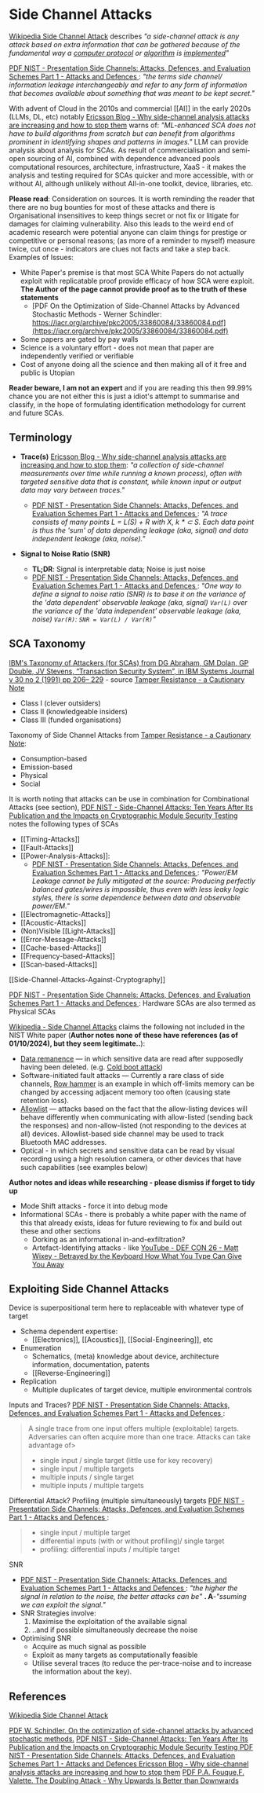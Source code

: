 # Side Channel Attacks

[Wikipedia Side Channel Attack](https://en.wikipedia.org/wiki/Side_channel_attack) describes *"a side-channel attack is any attack based on extra information that can be gathered because of the fundamental way a [computer protocol](https://en.wikipedia.org/wiki/Computer_protocol "Computer protocol") or [algorithm](https://en.wikipedia.org/wiki/Algorithm "Algorithm") is [implemented](https://en.wikipedia.org/wiki/Implementation#Computer_science "Implementation")"*

[PDF NIST - Presentation Side Channels: Attacks, Defences, and Evaluation Schemes Part 1 - Attacks and Defences ](https://csrc.nist.gov/csrc/media/Presentations/2021/crypto-club-2021-side-channels-1/images-media/crclub-2021-side-channels-1.pdf): *"the terms side channel/ information leakage interchangeably and refer to any form of information that becomes available about something that was
meant to be kept secret."*

With advent of Cloud in the 2010s and commercial [[AI]] in the early 2020s (LLMs, DL, etc) notably [Ericsson Blog - Why side-channel analysis attacks are increasing and how to stop them](https://www.ericsson.com/en/blog/2023/4/side-channel-analysis) warns of: *"ML-enhanced SCA does not have to build algorithms from scratch but can benefit from algorithms prominent in identifying shapes and patterns in images."* LLM can provide analysis about analysis for SCAs. As result of commercialisation and semi-open sourcing of AI, combined with dependence advanced pools computational resources, architecture, infrastructure, XaaS - it makes the analysis and testing required for SCAs quicker and more accessible, with or without AI, although unlikely without All-in-one toolkit, device, libraries, etc.

**Please read**:
Consideration on sources. It is worth reminding the reader that there are no bug bounties for most of these attacks and there is Organisational insensitives to keep things secret or not fix or litigate for damages for claiming vulnerability. Also this leads to the weird end of academic research were potential anyone can claim things for prestige or competitive or personal reasons; (as more of a reminder to myself) measure twice, cut once - indicators are clues not facts and take a step back. Examples of Issues:
- White Paper's premise is that most SCA White Papers do not actually exploit with replicatable proof provide efficacy of how SCA were exploit. **The Author of the page cannot provide proof as to the truth of these statements**
	- [PDF On the Optimization of Side-Channel Attacks by Advanced Stochastic Methods - Werner Schindler: https://iacr.org/archive/pkc2005/33860084/33860084.pdf](https://iacr.org/archive/pkc2005/33860084/33860084.pdf) 
- Some papers are gated by pay walls
- Science is a voluntary effort - does not mean that paper are independently verified or verifiable
- Cost of anyone doing all the science and then making all of it free and public is Utopian

**Reader beware, I am not an expert** and if you are reading this then 99.99% chance you are not either this is just a idiot's attempt to summarise and classify, in the hope of formulating identification methodology for current and future SCAs.

## Terminology 

- **Trace(s)** [Ericsson Blog - Why side-channel analysis attacks are increasing and how to stop them](https://www.ericsson.com/en/blog/2023/4/side-channel-analysis): *"a collection of side-channel measurements over time while running a known process), often with targeted sensitive data that is constant, while known input or output data may vary between traces."*
	- [PDF NIST - Presentation Side Channels: Attacks, Defences, and Evaluation Schemes Part 1 - Attacks and Defences ](https://csrc.nist.gov/csrc/media/Presentations/2021/crypto-club-2021-side-channels-1/images-media/crclub-2021-side-channels-1.pdf): *"A trace consists of many points L = L(S) + R with X, k \* ⊂ S. Each data point is thus the 'sum' of data depending leakage (aka, signal) and data independent leakage (aka, noise)."*

- **Signal to Noise Ratio (SNR)**
	- **TL;DR**: Signal is interpretable data; Noise is just noise
	- [PDF NIST - Presentation Side Channels: Attacks, Defences, and Evaluation Schemes Part 1 - Attacks and Defences ](https://csrc.nist.gov/csrc/media/Presentations/2021/crypto-club-2021-side-channels-1/images-media/crclub-2021-side-channels-1.pdf): *"One way to define a signal to noise ratio (SNR) is to base it on the variance of the 'data dependent' observable leakage (aka, signal) `Var(L)` over the variance of the 'data independent' observable leakage (aka, noise) `Var(R)`: `SNR = Var(L) / Var(R)`"*

## SCA Taxonomy 

[IBM's Taxonomy of Attackers (for SCAs) from  DG Abraham, GM Dolan, GP Double, JV Stevens, “Transaction Security System”, in IBM Systems Journal v 30 no 2 (1991) pp 206– 229](nolink) - source [Tamper Resistance - a Cautionary Note](https://www.cl.cam.ac.uk/~mgk25/tamper.pdf)
- Class I (clever outsiders)
- Class II (knowledgeable insiders)
- Class III (funded organisations)


Taxonomy of Side Channel Attacks from [Tamper Resistance - a Cautionary Note](https://www.cl.cam.ac.uk/~mgk25/tamper.pdf):
- Consumption-based
- Emission-based
- Physical
- Social


It is worth noting that attacks can be use in combination for Combinational Attacks (see section), [PDF NIST - Side-Channel Attacks: Ten Years After Its Publication and the Impacts on Cryptographic Module Security Testing ](https://csrc.nist.gov/csrc/media/events/physical-security-testing-workshop/documents/papers/physecpaper19.pdf) notes the following types of SCAs

- [[Timing-Attacks]]
- [[Fault-Attacks]]
- [[Power-Analysis-Attacks]]:
	- [PDF NIST - Presentation Side Channels: Attacks, Defences, and Evaluation Schemes Part 1 - Attacks and Defences ](https://csrc.nist.gov/csrc/media/Presentations/2021/crypto-club-2021-side-channels-1/images-media/crclub-2021-side-channels-1.pdf): *"Power/EM Leakage cannot be fully mitigated at the source: Producing perfectly balanced gates/wires is impossible, thus even with less leaky logic styles, there is some dependence between data and observable power/EM."*
- [[Electromagnetic-Attacks]]
- [[Acoustic-Attacks]]
- (Non)Visible [[Light-Attacks]]
- [[Error-Message-Attacks]]
- [[Cache-based-Attacks]]
- [[Frequency-based-Attacks]]
- [[Scan-based-Attacks]]

[[Side-Channel-Attacks-Against-Cryptography]]

[PDF NIST - Presentation Side Channels: Attacks, Defences, and Evaluation Schemes Part 1 - Attacks and Defences ](https://csrc.nist.gov/csrc/media/Presentations/2021/crypto-club-2021-side-channels-1/images-media/crclub-2021-side-channels-1.pdf): Hardware SCAs are also termed as Physical SCAs 


[Wikipedia - Side Channel Attacks](https://en.wikipedia.org/wiki/Side-channel_attack) claims the following not included in the NIST White paper (**Author notes none of these have references (as of 01/10/2024), but they seem legitimate..**):
- [Data remanence](https://en.wikipedia.org/wiki/Data_remanence "Data remanence") — in which sensitive data are read after supposedly having been deleted. (e.g. [Cold boot attack](https://en.wikipedia.org/wiki/Cold_boot_attack "Cold boot attack"))
- Software-initiated fault attacks — Currently a rare class of side channels, [Row hammer](https://en.wikipedia.org/wiki/Row_hammer "Row hammer") is an example in which off-limits memory can be changed by accessing adjacent memory too often (causing state retention loss).
- [Allowlist](https://en.wikipedia.org/wiki/Allowlist "Allowlist") — attacks based on the fact that the allow-listing devices will behave differently when communicating with allow-listed (sending back the responses) and non-allow-listed (not responding to the devices at all) devices. Allowlist-based side channel may be used to track Bluetooth MAC addresses.
- Optical - in which secrets and sensitive data can be read by visual recording using a high resolution camera, or other devices that have such capabilities (see examples below)

**Author notes and ideas while researching - please dismiss if forget to tidy up**
- Mode Shift attacks - force it into debug mode
- Informational SCAs - there is probably a white paper with the name of this that already exists, ideas for future reviewing to fix and build out these and other sections
	- Dorking as an informational in-and-exfiltration?
	- Artefact-Identifying attacks - like [YouTube - DEF CON 26 - Matt Wixey - Betrayed by the Keyboard How What You Type Can Give You Away](https://www.youtube.com/watch?v=Xt17ZlQbF9o) 


## Exploiting Side Channel Attacks

Device is superpositional term here to replaceable with whatever type of target 

- Schema dependent expertise:
	- [[Electronics]], [[Acoustics]], [[Social-Engineering]], etc
- Enumeration
	- Schematics, (meta) knowledge about device, architecture information, documentation, patents
	- [[Reverse-Engineering]] 
- Replication 
	- Multiple duplicates of target device, multiple environmental controls


Inputs and Traces? [PDF NIST - Presentation Side Channels: Attacks, Defences, and Evaluation Schemes Part 1 - Attacks and Defences ](https://csrc.nist.gov/csrc/media/Presentations/2021/crypto-club-2021-side-channels-1/images-media/crclub-2021-side-channels-1.pdf):
> A single trace from one input offers multiple (exploitable) targets. Adversaries can often acquire more than one trace. Attacks can take advantage of>
>  - single input / single target (little use for key recovery)
>  - single input / multiple targets
>  - multiple inputs / single target
>  - multiple inputs / multiple targets

Differential Attack? 
Profiling (multiple simultaneously) targets [PDF NIST - Presentation Side Channels: Attacks, Defences, and Evaluation Schemes Part 1 - Attacks and Defences ](https://csrc.nist.gov/csrc/media/Presentations/2021/crypto-club-2021-side-channels-1/images-media/crclub-2021-side-channels-1.pdf): 
> - single input / multiple target
> - differential inputs (with or without profiling)/ single target
> -  profiling: differential inputs / multiple target

SNR 
- [PDF NIST - Presentation Side Channels: Attacks, Defences, and Evaluation Schemes Part 1 - Attacks and Defences ](https://csrc.nist.gov/csrc/media/Presentations/2021/crypto-club-2021-side-channels-1/images-media/crclub-2021-side-channels-1.pdf):  *"the higher the signal in relation to the noise, the better attacks can be"* **. A**-*"ssuming we can exploit the signal."*
- SNR Strategies involve: 
	1. Maximise the exploitation of the available signal 
	2. ..and if possible simultaneously decrease the noise
- Optimising SNR 
	- Acquire as much signal as possible
	- Exploit as many targets as computationally feasible
	- Utilise several traces (to reduce the per-trace-noise and to increase the information about the key).

## References

[Wikipedia Side Channel Attack](https://en.wikipedia.org/wiki/Side_channel_attack) 

[PDF W. Schindler. On the optimization of side-channel attacks by advanced stochastic methods.](https://iacr.org/cryptodb/archive/2005/PKC/3508/3508.pdf)
[PDF NIST - Side-Channel Attacks: Ten Years After Its Publication and the Impacts on Cryptographic Module Security Testing ](https://csrc.nist.gov/csrc/media/events/physical-security-testing-workshop/documents/papers/physecpaper19.pdf)
[PDF NIST - Presentation Side Channels: Attacks, Defences, and Evaluation Schemes Part 1 - Attacks and Defences ](https://csrc.nist.gov/csrc/media/Presentations/2021/crypto-club-2021-side-channels-1/images-media/crclub-2021-side-channels-1.pdf)
[Ericsson Blog - Why side-channel analysis attacks are increasing and how to stop them](https://www.ericsson.com/en/blog/2023/4/side-channel-analysis)
[PDF P.A. Fouque,F. Valette. The Doubling Attack - Why Upwards Is Better than Downwards](https://www.di.ens.fr/~fouque/pub/ches03b.pdf)